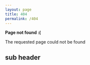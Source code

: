```yaml
---
layout: page
title: 404
permalink: /404
---
```


**Page not found :(**

The requested page could not be found

## sub header
